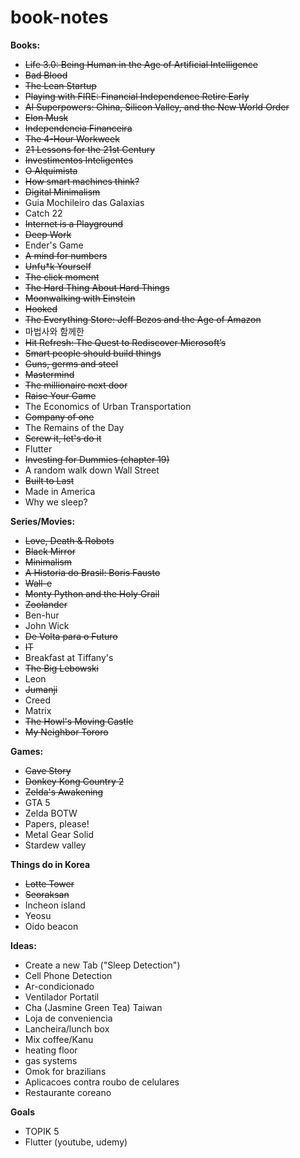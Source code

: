 # book-notes

<b> Books: </b>
<ul>
  <li><strike>Life 3.0: Being Human in the Age of Artificial Intelligence</strike></li>
  <li><strike>Bad Blood </strike></li>
  <li><strike> The Lean Startup </strike></li>
  <li><strike> Playing with FIRE: Financial Independence Retire Early </strike></li>
  <li><strike> AI Superpowers: China, Silicon Valley, and the New World Order </strike></li>
  <li><strike>Elon Musk </strike></li>
  <li><strike> Independencia Financeira </strike></li>
  <li><strike> The 4-Hour Workweek </strike></li>
  <li><strike> 21 Lessons for the 21st Century </strike></li>
  <li><strike> Investimentos Inteligentes </strike></li>
  <li><strike> O Alquimista </strike></li>
  <li><strike> How smart machines think? </strike></li>
  <li><strike>Digital Minimalism</strike></li>
  <li> Guia Mochileiro das Galaxias </li>
  <li>Catch 22</li>
  <li><strike>Internet is a Playground</strike></li>
  <li><strike>Deep Work</strike></li>
  <li>Ender's Game</li>
  <li><strike>A mind for numbers</strike></li>
  <li><strike>Unfu*k Yourself</strike></li>
  <li><strike>The click moment</strike></li>
  <li><strike>The Hard Thing About Hard Things</strike></li>
  <li><strike>Moonwalking with Einstein</strike></li>
  <li><strike>Hooked</strike></li>
  <li><strike>The Everything Store: Jeff Bezos and the Age of Amazon</strike></li>
  <li>마법사와 함께한 </li>
  <li><strike>Hit Refresh: The Quest to Rediscover Microsoft’s</strike></li>
  <li><strike>Smart people should build things</strike></li>
  <li><strike>Guns, germs and steel</strike></li>
  <li><strike>Mastermind</strike></li>
  <li><strike>The millionaire next door</strike></li>
  <li><strike>Raise Your Game</strike></li>
  <li>The Economics of Urban Transportation </li>
  <li><strike>Company of one </strike></li>
  <li>The Remains of the Day</li>
  <li><strike>Screw it, let's do it</strike></li>
  <li>Flutter</li>
  <li><strike>Investing for Dummies (chapter 19)</strike></li>
  <li>A random walk down Wall Street</li>
  <li><strike>Built to Last</strike></li>
  <li>Made in America</li>
  <li>Why we sleep?</li>
</ul>

<b> Series/Movies: </b>
<ul>
  <li><strike>Love, Death & Robots</strike></li>
  <li><strike>Black Mirror</strike></li>
  <li><strike>Minimalism</strike></li>
  <li><strike> A Historia do Brasil: Boris Fausto </strike></li>
  <li><strike> Wall-e </strike></li>
  <li><strike> Monty Python and the Holy Grail </strike></li>
  <li><strike>Zoolander </strike></li>
  <li>Ben-hur</li>
  <li>John Wick </li>
  <li><strike>De Volta para o Futuro</strike></li>
  <li><strike>IT</strike></li>
  <li>Breakfast at Tiffany's</li>
  <li><strike>The Big Lebowski</strike></li>
  <li>Leon</li>
  <li><strike>Jumanji</strike></li>
  <li>Creed</li>
  <li>Matrix</li>
  <li><strike>The Howl's Moving Castle</strike></li>
  <li><strike>My Neighbor Tororo</strike></li>
</ul>

<b> Games: </b>
<ul>
  <li><strike>Cave Story</strike></li>
  <li><strike>Donkey Kong Country 2</strike></li>
  <li><strike>Zelda's Awakening</strike></li>
  <li>GTA 5</li>
  <li>Zelda BOTW</li>
  <li>Papers, please!</li>
  <li>Metal Gear Solid</li>
  <li>Stardew valley</li>
</ul>

<b> Things do in Korea </b>
<ul>
  <li><strike>Lotte Tower</strike></li>
  <li><strike>Seoraksan</strike></li>
  <li>Incheon island</li>
  <li>Yeosu</li>
  <li>Oido beacon</li>
</ul>

<b> Ideas: </b>
<ul>
  <li>Create a new Tab ("Sleep Detection")</li>
  <li>Cell Phone Detection</li>
  <li>Ar-condicionado</li>
  <li>Ventilador Portatil</li>
  <li>Cha (Jasmine Green Tea) Taiwan</li>
  <li>Loja de conveniencia</li>
  <li>Lancheira/lunch box</li>
  <li>Mix coffee/Kanu</li>
  <li>heating floor</li>
  <li>gas systems</li>
  <li>Omok for brazilians</li>
  <li>Aplicacoes contra roubo de celulares</li>
  <li>Restaurante coreano</li>
</ul>

<b> Goals </b>
<ul>
  <li>TOPIK 5</li>
  <li>Flutter (youtube, udemy)</li>
</ul>
